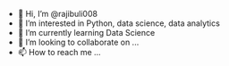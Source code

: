 - 👋 Hi, I’m @rajibuli008
- 👀 I’m interested in Python, data science, data analytics
- 🌱 I’m currently learning Data Science
- 💞️ I’m looking to collaborate on ...
- 📫 How to reach me ...

<!---
rajibuli008/rajibuli008 is a ✨ special ✨ repository because its `README.md` (this file) appears on your GitHub profile.
You can click the Preview link to take a look at your changes.
--->
